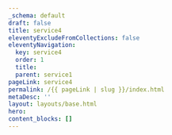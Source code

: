 ```yaml
---
_schema: default
draft: false
title: service4
eleventyExcludeFromCollections: false
eleventyNavigation:
  key: service4
  order: 1
  title:
  parent: service1
pageLink: service4
permalink: /{{ pageLink | slug }}/index.html
metaDesc: ''
layout: layouts/base.html
hero:
content_blocks: []
---
```

